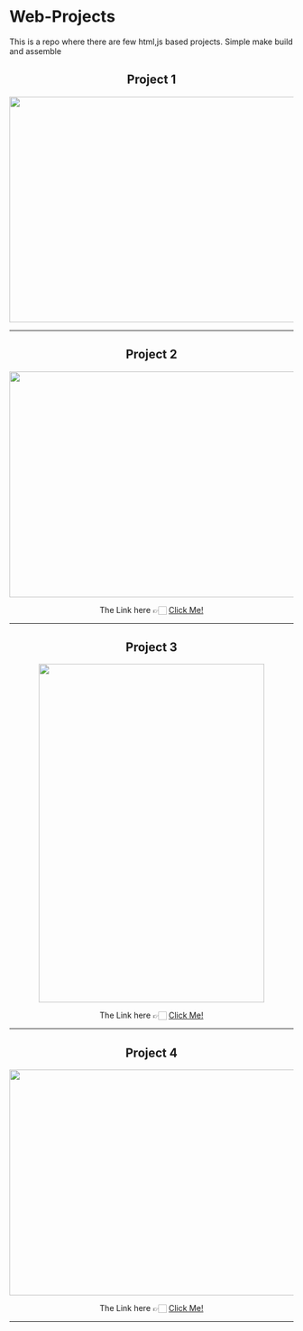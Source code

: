 # Web-Projects
This is a repo where there are few html,js based projects. Simple make build and assemble

<h2 align="center"> Project 1 </h2>
<div align="center">

  <p><a href="https://arifan-web.github.io/"><img height="400" width="600" src="https://github.com/MainakRepositor/Web-Projects/blob/master/arifans.png"></a></p>
</div>
<hr>
<h2 align="center"> Project 2 </h2>
<div align="center">
<img height="400" width="600" src="https://github.com/MainakRepositor/Web-Projects/blob/master/robiraloye.png">
  <p>The Link here 👉🏻 <a href="https://robiraloye.github.io/">Click Me!</a></p>
</div>
<hr>
<h2 align="center"> Project 3 </h2>
<div align="center">
<img height="600" width="400" src="https://user-images.githubusercontent.com/64016811/101636673-acc0a380-3a51-11eb-95b6-280549977a42.jpg">
  <p>The Link here 👉🏻 <a href="https://listmakerapp.github.io">Click Me!</a></p>
</div>
<hr>
<h2 align="center"> Project 4 </h2>
<div align="center">
<img height="400" width="600" src="https://user-images.githubusercontent.com/64016811/101636679-ae8a6700-3a51-11eb-9297-013eaaf3f8e2.jpg">
  <p>The Link here 👉🏻 <a href="https://quotetalks.github.io">Click Me!</a></p>
</div>
<hr>
